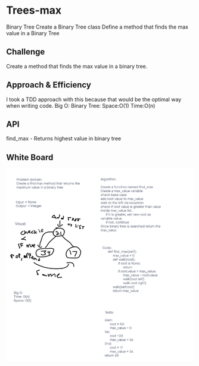 # Trees-max
Binary Tree
  Create a Binary Tree class
    Define a method that finds the max value in a Binary Tree

## Challenge
Create a method that finds the max value in a binary tree.

## Approach & Efficiency
I took a TDD approach with this because that would be the optimal way when writing code.
Big O:
  Binary Tree:
    Space:O(1)
    Time:O(n)

## API
find_max - Returns highest value in binary tree

## White Board
![Tree-max](tree-max.png)
